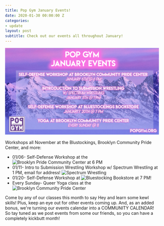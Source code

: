 ```yaml
---
title: Pop Gym January Events!
date: 2020-01-30 00:00:00 Z
categories:
- update
layout: post
subtitle: Check out our events all throughout January!
---
```


![Pop Gym January](/assets/popgymjan.jpg)

Workshops all November at the Blustockings, Brooklyn Community Pride Center, and more:

* 01/06- Self-Defense Workshop at the ![Brooklyn Pride Community Center](https://withfriends.co/event/3453730/lgbtq_self_defense_class) at 6 PM
* 01/11- Intro to Submission Wrestling Workshop w/ Spectrum Wrestling at 1 PM, email for address! ![Spectrum Wrestling](https://withfriends.co/event/3453723/submission_wrestling_beginner_workshop)
* 01/20- Self-Defense Workshop at ![Bluestocking Bookstore](https://withfriends.co/event/3453734/pop_gym_pop_up_free_self_defense_workshop) at 7 PM!
* Every Sunday- Queer Yoga class at the ![Brooklyn Community Pride Center](https://withfriends.co/event/3405347/sunday_lgtbqand_yoga_with_kirsten)



Come by any of our classes this month to say Hey and learn some kewl skills! Plus, keep an eye out for other events coming up. And, as an added bonus, we're turning our events calendar into a COMMUNITY CALENDAR! So tay tuned as we post events from some our friends, so you can have a completely kickbutt month!
